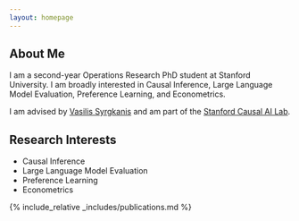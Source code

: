 ```yaml
---
layout: homepage
---
```


## About Me

I am a second-year Operations Research PhD student at Stanford University. I am broadly interested in Causal Inference, Large Language Model Evaluation, Preference Learning, and Econometrics.

I am advised by [Vasilis Syrgkanis](https://vsyrgkanis.com/) and am part of the [Stanford Causal AI Lab](https://scail.stanford.edu/).

## Research Interests

- Causal Inference
- Large Language Model Evaluation
- Preference Learning
- Econometrics


<!-- ## News

- **[Feb. 2020]** Our paper about incremental learning is accepted to CVPR 2020.
- **[Feb. 2020]** We will host the ACM Multimedia Asia 2020 conference in Singapore!
- **[Sept. 2019]** Our paper about few-shot learning is accepted to NeurIPS 2019.
- **[Mar. 2019]** Our paper about few-shot learning is accepted to CVPR 2019. -->

{% include_relative _includes/publications.md %}

<!-- {% include_relative _includes/services.md %} -->
